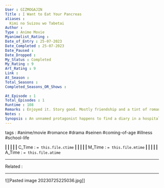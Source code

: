 ```yaml
---
User : GIZMOGAJIN
Title : I Want to Eat Your Pancreas
aliases : 
  Kimi no Suizou wo Tabetai
Author : 
Type : Anime Movie
Myanimelist_Rating : 
Date_of_Entry : 25-07-2023 
Date_Completed : 25-07-2023
Date_Paused : 
Date_Dropped : 
My_Status : Completed
My_Rating : 9
Art_Rating : 9
Link : 
At_Season : 
Total_Seasons : 
Completed_Seasons_OR_Shows : 
 
At_Episode : 1
Total_Episodes : 1
Runtime : 108
Remarks : Enjoyed it. Story good. Mostly friendship and a tint of romance. About memories and life. Introvert mc and popular extrovert fc. Kinda sad(not really) story. Enjoyable and fun ride. honestly didnt think I would like this.
Notes : 
Synopsis : An unnamed protagonist happens to find a diary in a hospital one day. The diary belongs to his classmate, a girl named Sakura Yamauchi, who is revealed to be suffering from a terminal illness in her pancreas, and who only has a few months left to live. Sakura explains that the protagonist is the only person apart from her family that knows about her condition. The protagonist promises to keep Sakura's secret. Despite their completely opposite personalities, the protagonist decides to be together with Sakura during her last few months.
---
```

 tags : #anime/movie #romance #drama #seinen #coming-of-age #illness #school-life 

**|  |  |  |  |** C_Time : `= this.file.ctime` **|  |  |  |  |** M_Time : `= this.file.mtime` **|  |  |  |  |** A_Time : `= this.file.atime` 

---
Related : 

---
![[Pasted image 20230725225036.jpg]]